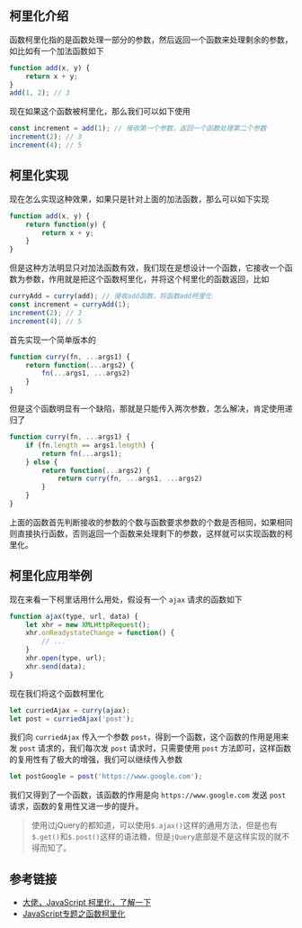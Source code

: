 ## 柯里化介绍

函数柯里化指的是函数处理一部分的参数，然后返回一个函数来处理剩余的参数，如比如有一个加法函数如下

```javascript
function add(x, y) {
    return x + y;
}
add(1, 2); // 3
```

现在如果这个函数被柯里化，那么我们可以如下使用

```javascript
const increment = add(1); // 接收第一个参数，返回一个函数处理第二个参数
increment(2); // 3
increment(4); // 5
```

## 柯里化实现

现在怎么实现这种效果，如果只是针对上面的加法函数，那么可以如下实现

```javascript
function add(x, y) {
    return function(y) {
        return x + y;
    }
}
```

但是这种方法明显只对加法函数有效，我们现在是想设计一个函数，它接收一个函数为参数，作用就是把这个函数柯里化，并将这个柯里化的函数返回，比如

```javascript
curryAdd = curry(add); // 接收add函数，将函数add柯里化
const increment = curryAdd(1);
increment(2); // 3
increment(4); // 5
```

首先实现一个简单版本的

```javascript
function curry(fn, ...args1) {
    return function(...args2) {
        fn(...args1, ...args2)
    }
}
```

但是这个函数明显有一个缺陷，那就是只能传入两次参数，怎么解决，肯定使用递归了

```javascript
function curry(fn, ...args1) {
    if (fn.length == args1.length) {
        return fn(...args1);
    } else {
        return function(...args2) {
            return curry(fn, ...args1, ...args2)
        }
    }
}
```

上面的函数首先判断接收的参数的个数与函数要求参数的个数是否相同，如果相同则直接执行函数，否则返回一个函数来处理剩下的参数，这样就可以实现函数的柯里化。

## 柯里化应用举例

现在来看一下柯里话用什么用处，假设有一个 `ajax` 请求的函数如下

```javascript
function ajax(type, url, data) {
    let xhr = new XMLHttpRequest();
    xhr.onReadystateChange = function() {
        // ...
    }
    xhr.open(type, url);
    xhr.send(data);
}
```

现在我们将这个函数柯里化

```javascript
let curriedAjax = curry(ajax);
let post = curriedAjax('post');
```

我们向 `curriedAjax` 传入一个参数 `post`，得到一个函数，这个函数的作用是用来发 `post` 请求的，我们每次发 `post` 请求时，只需要使用 `post` 方法即可，这样函数的复用性有了极大的增强，我们可以继续传入参数

```javascript
let postGoogle = post('https://www.google.com');
```

我们又得到了一个函数，该函数的作用是向 `https://www.google.com` 发送 `post` 请求，函数的复用性又进一步的提升。

> 使用过jQuery的都知道，可以使用`$.ajax()`这样的通用方法，但是也有`$.get()`和`$.post()`这样的语法糖，但是`jQuery`底部是不是这样实现的就不得而知了。

## 参考链接

- [大佬，JavaScript 柯里化，了解一下](https://juejin.im/post/5af13664f265da0ba266efcf)
- [JavaScript专题之函数柯里化](https://github.com/mqyqingfeng/Blog/issues/42)

<Disqus />